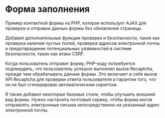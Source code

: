 # Форма заполнения
Пример контактной формы на PHP, которая использует AJAX для проверки и отправки данных формы без обновления страницы.

Добавил дополнительные функции проверки и безопасности, такие как проверка наличия пустых полей, проверка адресов электронной почты и предотвращение потенциальных уязвимостей в системе безопасности, таких как атаки CSRF.

Когда пользователь отправит форму, PHP-коду потребуется подтвердить, что пользователь успешно выполнил вызов Recaptcha, прежде чем обрабатывать данные формы. Это включает в себя вызов API Recaptcha для проверки ответа пользователя и гарантии того, что он не был сгенерирован автоматическим скриптом.

Я также добавил некоторые базовые стили, чтобы улучшить внешний вид формы. 
Нужно настроить почтовый сервер, чтобы форма могла отправлять электронные письма непосредственно на указанный адрес электронной почты.
